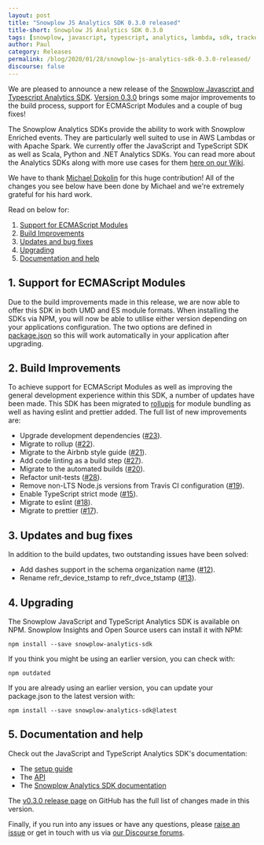 ```yaml
---
layout: post
title: "Snowplow JS Analytics SDK 0.3.0 released"
title-short: Snowplow JS Analytics SDK 0.3.0
tags: [snowplow, javascript, typescript, analytics, lambda, sdk, tracker]
author: Paul
category: Releases
permalink: /blog/2020/01/28/snowplow-js-analytics-sdk-0.3.0-released/
discourse: false
---
```


We are pleased to announce a new release of the [Snowplow Javascript and Typescript Analytics SDK][js-analytics-sdk]. [Version 0.3.0][0.3.0-tag] brings some major improvements to the build process, support for ECMAScript Modules and a couple of bug fixes!

The Snowplow Analytics SDKs provide the ability to work with Snowplow Enriched events. They are particularly well suited to use in AWS Lambdas or with Apache Spark. We currently offer the JavaScript and TypeScript SDK as well as Scala, Python and .NET Analytics SDKs. You can read more about the Analytics SDKs along with more use cases for them [here on our Wiki][docs].

We have to thank [Michael Dokolin][dokmic] for this huge contribution! All of the changes you see below have been done by Michael and we're extremely grateful for his hard work.

Read on below for:

1. [Support for ECMAScript Modules](#modules)
2. [Build Improvements](#build)
3. [Updates and bug fixes](#updates)
4. [Upgrading](#upgrade)
5. [Documentation and help](#doc)

<!--more-->

<h2 id="modules">1. Support for ECMAScript Modules</h2>

Due to the build improvements made in this release, we are now able to offer this SDK in both UMD and ES module formats. When installing the SDKs via NPM, you will now be able to utilise either version depending on your applications configuration. The two options are defined in [package.json][packagejson-module] so this will work automatically in your application after upgrading.

<h2 id="build">2. Build Improvements</h2>

To achieve support for ECMAScript Modules as well as improving the general development experience within this SDK, a number of updates have been made. This SDK has been migrated to [rollupjs][rollupjs] for module bundling as well as having eslint and prettier added. The full list of new improvements are:

- Upgrade development dependencies ([#23][23]).
- Migrate to rollup ([#22][22]).
- Migrate to the Airbnb style guide ([#21][21]).
- Add code linting as a build step ([#27][27]).
- Migrate to the automated builds ([#20][20]).
- Refactor unit-tests ([#28][28]).
- Remove non-LTS Node.js versions from Travis CI configuration ([#19][19]).
- Enable TypeScript strict mode ([#15][15]).
- Migrate to eslint ([#18][18]).
- Migrate to prettier ([#17][17]).

<h2 id="updates">3. Updates and bug fixes</h2>

In addition to the build updates, two outstanding issues have been solved:

- Add dashes support in the schema organization name ([#12][12]).
- Rename refr_device_tstamp to refr_dvce_tstamp ([#13][13]).

<h2 id="upgrade">4. Upgrading</h2>

The Snowplow JavaScript and TypeScript Analytics SDK is available on NPM. Snowplow Insights and Open Source users can install it with NPM:

`npm install --save snowplow-analytics-sdk`

If you think you might be using an earlier version, you can check with:

`npm outdated`

If you are already using an earlier version, you can update your package.json to the latest version with:

`npm install --save snowplow-analytics-sdk@latest`

<h2 id="doc">5. Documentation and help</h2>

Check out the JavaScript and TypeScript Analytics SDK's documentation:

* The [setup guide][setup]
* The [API][api]
* The [Snowplow Analytics SDK documentation][docs]

The [v0.3.0 release page][0.3.0-tag] on GitHub has the full list of changes made in this version.

Finally, if you run into any issues or have any questions, please
[raise an issue][issues] or get in touch with us via [our Discourse forums][forums].

[js-analytics-sdk]: https://github.com/snowplow-incubator/snowplow-js-analytics-sdk
[0.3.0-tag]: https://github.com/snowplow-incubator/snowplow-js-analytics-sdk/releases/tag/0.3.0
[packagejson-module]: https://github.com/snowplow-incubator/snowplow-js-analytics-sdk/blob/master/package.json#L20
[rollupjs]: https://rollupjs.org/
[setup]: https://github.com/snowplow-incubator/snowplow-js-analytics-sdk/tree/0.3.0#install
[api]: https://github.com/snowplow-incubator/snowplow-js-analytics-sdk#api
[issues]: https://github.com/snowplow-incubator/snowplow-js-analytics-sdk/issues
[forums]: https://discourse.snowplowanalytics.com/
[docs]: https://github.com/snowplow/snowplow/wiki/Snowplow-Analytics-SDK

[12]: https://github.com/snowplow-incubator/snowplow-js-analytics-sdk/issues/12
[13]: https://github.com/snowplow-incubator/snowplow-js-analytics-sdk/issues/13
[15]: https://github.com/snowplow-incubator/snowplow-js-analytics-sdk/issues/15
[17]: https://github.com/snowplow-incubator/snowplow-js-analytics-sdk/issues/17
[18]: https://github.com/snowplow-incubator/snowplow-js-analytics-sdk/issues/18
[19]: https://github.com/snowplow-incubator/snowplow-js-analytics-sdk/issues/19
[20]: https://github.com/snowplow-incubator/snowplow-js-analytics-sdk/issues/20
[21]: https://github.com/snowplow-incubator/snowplow-js-analytics-sdk/issues/21
[22]: https://github.com/snowplow-incubator/snowplow-js-analytics-sdk/issues/22
[23]: https://github.com/snowplow-incubator/snowplow-js-analytics-sdk/issues/23
[27]: https://github.com/snowplow-incubator/snowplow-js-analytics-sdk/issues/27
[28]: https://github.com/snowplow-incubator/snowplow-js-analytics-sdk/issues/28

[dokmic]: https://github.com/dokmic
